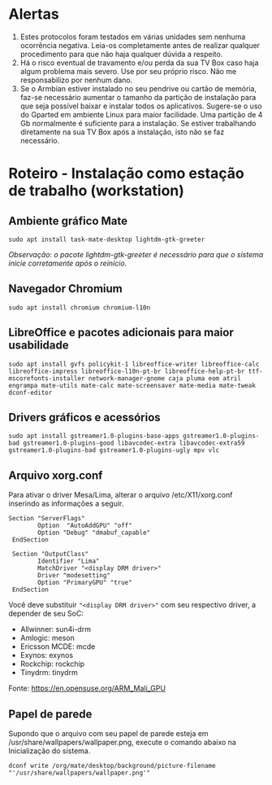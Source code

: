 # **Alertas**

1. Estes protocolos foram testados em várias unidades sem nenhuma ocorrência negativa. Leia-os completamente antes de realizar qualquer procedimento para que não haja qualquer dúvida a respeito.
2. Há o risco eventual de travamento e/ou perda da sua TV Box caso haja algum problema mais severo. Use por seu próprio risco. Não me responsabilizo por nenhum dano.
3. Se o Armbian estiver instalado no seu pendrive ou cartão de memória, faz-se necessário aumentar o tamanho da partição de instalação para que seja possível baixar e instalar todos os aplicativos. Sugere-se o uso do Gparted em ambiente Linux para maior facilidade. Uma partição de 4 Gb normalmente é suficiente para a instalação.  Se estiver trabalhando diretamente na sua TV Box após a instalação, isto não se faz necessário.

# **Roteiro - Instalação como estação de trabalho (workstation)**

## Ambiente gráfico Mate

`sudo apt install task-mate-desktop lightdm-gtk-greeter`

*Observação: o pacote lightdm-gtk-greeter é necessário para que o sistema inicie corretamente após o reinício.*

## Navegador Chromium

`sudo apt install chromium chromium-l10n`

## LibreOffice e pacotes adicionais para maior usabilidade

`sudo apt install gvfs policykit-1 libreoffice-writer libreoffice-calc libreoffice-impress libreoffice-l10n-pt-br libreoffice-help-pt-br ttf-mscorefonts-installer network-manager-gnome caja pluma eom atril engrampa mate-utils mate-calc mate-screensaver mate-media mate-tweak dconf-editor`

## Drivers gráficos e acessórios

`sudo apt install gstreamer1.0-plugins-base-apps gstreamer1.0-plugins-bad gstreamer1.0-plugins-good libavcodec-extra libavcodec-extra59 gstreamer1.0-plugins-bad gstreamer1.0-plugins-ugly mpv vlc`

## Arquivo xorg.conf

Para ativar o driver Mesa/Lima, alterar o arquivo /etc/X11/xorg.conf inserindo as informações a seguir.

```
Section "ServerFlags"
        Option  "AutoAddGPU" "off"
        Option "Debug" "dmabuf_capable"
 EndSection

 Section "OutputClass"
        Identifier "Lima"
        MatchDriver "<display DRM driver>"
        Driver "modesetting"
        Option "PrimaryGPU" "true"
 EndSection
```

Você deve substituir ```"<display DRM driver>"``` com seu respectivo driver, a depender de seu SoC:

* Allwinner: sun4i-drm
* Amlogic: meson
* Ericsson MCDE: mcde
* Exynos: exynos
* Rockchip: rockchip
* Tinydrm: tinydrm

Fonte: https://en.opensuse.org/ARM_Mali_GPU

## Papel de parede

Supondo que o arquivo com seu papel de parede esteja em /usr/share/wallpapers/wallpaper.png, execute o comando abaixo na Inicialização do sistema.

`dconf write /org/mate/desktop/background/picture-filename "'/usr/share/wallpapers/wallpaper.png'"`
